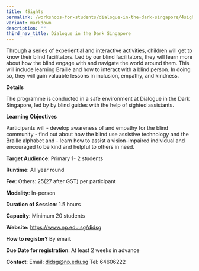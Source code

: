 ```yaml
---
title: 4Sights
permalink: /workshops-for-students/dialogue-in-the-dark-singapore/4sights/
variant: markdown
description: ""
third_nav_title: Dialogue in the Dark Singapore
---
```

Through a series of experiential and interactive activities, children will get to know their blind facilitators. Led by our blind facilitators, they will learn more about how the blind engage with and navigate the world around them. This will include learning Braille and how to interact with a blind person. In doing so, they will gain valuable lessons in inclusion, empathy, and kindness.

**Details**

The programme is conducted in a safe environment at Dialogue in the Dark Singapore, led by by blind guides with the help of sighted assistants.

**Learning Objectives**

Participants will  - develop awareness of and empathy for the blind community - find out about how the blind use assistive technology and the Braille alphabet and  - learn how to assist a vision-impaired individual and encouraged to be kind and helpful to others in need.

**Target Audience**: Primary 1- 2 students

**Runtime**: All year round

**Fee**: Others: $25 ($27 after GST) per participant

**Modality**: In-person

**Duration of Session**: 1.5 hours

**Capacity**: Minimum 20 students

**Website:** https://www.np.edu.sg/didsg

**How to register?** By email.

**Due Date for registration**: At least 2 weeks in advance

**Contact**: Email: didsg@np.edu.sg Tel: 64606222
